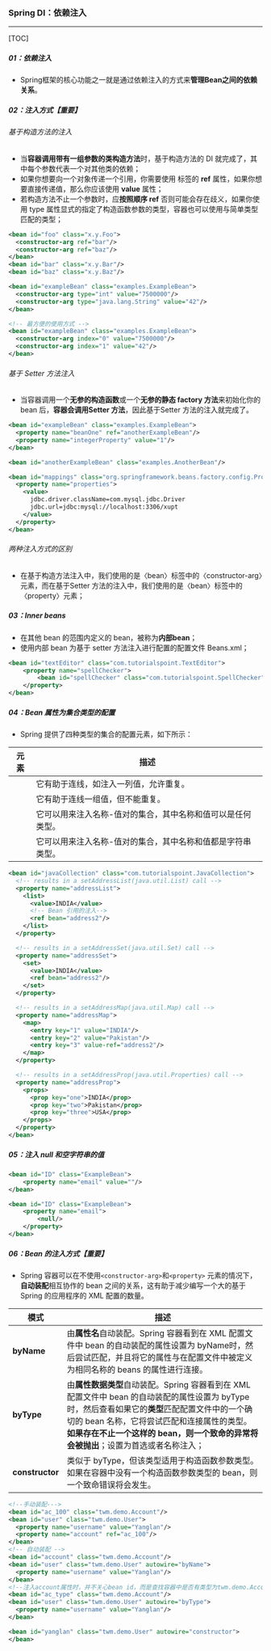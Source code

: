 ### Spring DI：依赖注入

------

[TOC]

##### 01：依赖注入

- Spring框架的核心功能之一就是通过依赖注入的方式来**管理Bean之间的依赖关系**。

##### 02：注入方式【重要】

###### 基于构造方法的注入

- 当**容器调用带有一组参数的类构造方法**时，基于构造方法的 DI 就完成了，其中每个参数代表一个对其他类的依赖；
- 如果你想要向一个对象传递一个引用，你需要使用 标签的 **ref** 属性，如果你想要直接传递值，那么你应该使用 **value** 属性；
- 若构造方法不止一个参数时，应**按照顺序 ref** 否则可能会存在歧义，如果你使用 type 属性显式的指定了构造函数参数的类型，容器也可以使用与简单类型匹配的类型；

```xml
<bean id="foo" class="x.y.Foo">
  <constructor-arg ref="bar"/>
  <constructor-arg ref="baz"/>
</bean>
<bean id="bar" class="x.y.Bar"/>
<bean id="baz" class="x.y.Baz"/>

<bean id="exampleBean" class="examples.ExampleBean">
  <constructor-arg type="int" value="7500000"/>
  <constructor-arg type="java.lang.String" value="42"/>
</bean>

<!-- 最方便的使用方式 -->
<bean id="exampleBean" class="examples.ExampleBean">
  <constructor-arg index="0" value="7500000"/>
  <constructor-arg index="1" value="42"/>
</bean>
```

###### 基于 Setter 方法注入

- 当容器调用一个**无参的构造函数**或一个**无参的静态 factory 方法**来初始化你的 bean 后，**容器会调用Setter 方法**，因此基于Setter 方法的注入就完成了。


```xml
<bean id="exampleBean" class="examples.ExampleBean">
  <property name="beanOne" ref="anotherExampleBean"/>
  <property name="integerProperty" value="1"/>
</bean>

<bean id="anotherExampleBean" class="examples.AnotherBean"/>	

<bean id="mappings" class="org.springframework.beans.factory.config.PropertyPlaceholderConfigurer">
  <property name="properties">
    <value>
      jdbc.driver.className=com.mysql.jdbc.Driver
      jdbc.url=jdbc:mysql://localhost:3306/xupt
    </value>
  </property>
</bean>
```

###### 两种注入方式的区别

- 在基于构造方法注入中，我们使用的是〈bean〉标签中的〈constructor-arg〉元素，而在基于Setter 方法的注入中，我们使用的是〈bean〉标签中的〈property〉元素；


##### 03：Inner beans

- 在其他 bean 的范围内定义的 bean，被称为**内部bean**；
- 使用内部 bean 为基于 setter 方法注入进行配置的配置文件 Beans.xml；

```xml
<bean id="textEditor" class="com.tutorialspoint.TextEditor">
	<property name="spellChecker">
		<bean id="spellChecker" class="com.tutorialspoint.SpellChecker"/>
	</property>
</bean>
```

##### 04：Bean 属性为集合类型的配置

- Spring 提供了四种类型的集合的配置元素，如下所示：


| 元素    | 描述                                                        |
| ------- | ----------------------------------------------------------- |
| <list>  | 它有助于连线，如注入一列值，允许重复。                      |
| <set>   | 它有助于连线一组值，但不能重复。                            |
| <map>   | 它可以用来注入名称-值对的集合，其中名称和值可以是任何类型。 |
| <props> | 它可以用来注入名称-值对的集合，其中名称和值都是字符串类型。 |

```xml
<bean id="javaCollection" class="com.tutorialspoint.JavaCollection">
  <!-- results in a setAddressList(java.util.List) call -->
  <property name="addressList">
    <list>
      <value>INDIA</value>
      <!-- Bean 引用的注入-->
      <ref bean="address2"/>
    </list>
  </property>

  <!-- results in a setAddressSet(java.util.Set) call -->
  <property name="addressSet">
    <set>
      <value>INDIA</value>
      <ref bean="address2"/>
    </set>
  </property>

  <!-- results in a setAddressMap(java.util.Map) call -->
  <property name="addressMap">
    <map>
      <entry key="1" value="INDIA"/>
      <entry key="2" value="Pakistan"/>
      <entry key="3" value-ref="address2"/>
    </map>
  </property>

  <!-- results in a setAddressProp(java.util.Properties) call -->
  <property name="addressProp">
    <props>
      <prop key="one">INDIA</prop>
      <prop key="two">Pakistan</prop>
      <prop key="three">USA</prop>
    </props>
  </property> 
</bean>
```

##### 05：注入 null 和空字符串的值

```xml
<bean id="ID" class="ExampleBean">
	<property name="email" value=""/>
</bean>

<bean id="ID" class="ExampleBean">
	<property name="email">
		<null/>
	</property>
</bean>
```

##### 06：Bean 的注入方式【重要】

- Spring 容器可以在不使用`<constructor-arg>`和`<property>` 元素的情况下，**自动装配**相互协作的 bean 之间的关系，这有助于减少编写一个大的基于 Spring 的应用程序的 XML 配置的数量。


| 模式            | 描述                                                         |
| --------------- | ------------------------------------------------------------ |
| **byName**      | 由**属性名**自动装配。Spring 容器看到在 XML 配置文件中 bean 的自动装配的属性设置为 byName时，然后尝试匹配，并且将它的属性与在配置文件中被定义为相同名称的 beans 的属性进行连接。 |
| **byType**      | 由**属性数据类型**自动装配。Spring 容器看到在 XML 配置文件中 bean 的自动装配的属性设置为 byType时，然后查看如果它的**类型**匹配配置文件中的一个确切的 bean 名称，它将尝试匹配和连接属性的类型。**如果存在不止一个这样的 bean，则一个致命的异常将会被抛出**；设置为首选或者名称注入； |
| **constructor** | 类似于 byType，但该类型适用于构造函数参数类型。如果在容器中没有一个构造函数参数类型的 bean，则一个致命错误将会发生。 |

```xml
<!--手动装配--->
<bean id="ac_100" class="twm.demo.Account"/>
<bean id="user" class="twm.demo.User">
  <property name="username" value="Yanglan"/>
  <property name="account" ref="ac_100"/>
</bean>
<!-- 自动装配 -->
<bean id="account" class="twm.demo.Account"/>
<bean id="user" class="twm.demo.User" autowire="byName">
  <property name="username" value="Yanglan"/>
</bean>
<!--注入account属性时，并不关心bean id，而是查找容器中是否有类型为twm.demo.Account的bean-->
<bean id="ac_type" class="twm.demo.Account"/>
<bean id="user" class="twm.demo.User" autowire="byType">
  <property name="username" value="Yanglan"/>
</bean>

<bean id="yanglan" class="twm.demo.User" autowire="constructor">
</bean>
```



